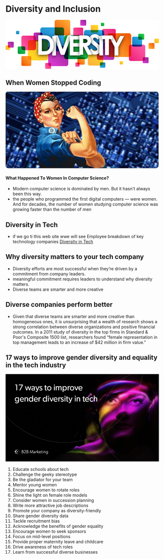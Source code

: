 # Diversity and Inclusion

![images](images/Diversity.webp)

## When Women Stopped Coding

![images](images/girls.jpg)

#### What Happened To Women In Computer Science?
- Modern computer science is dominated by men. But it hasn't always been this way.
- the people who programmed the first digital computers — were women. And for decades, the number of women studying computer science was growing faster than the number of men

## Diversity in Tech
- if we go ti this web site wwe will see Employee breakdown of key technology companies [Diversity in Tech](https://informationisbeautiful.net/visualizations/diversity-in-tech/)

## Why diversity matters to your tech company
- Diversity efforts are most successful when they’re driven by a commitment from company leaders.
- meaningful commitment requires leaders to understand why diversity matters.
- Diverse teams are smarter and more creative 

## Diverse companies perform better
- Given that diverse teams are smarter and more creative than homogeneous ones, it is unsurprising that a wealth of research shows a strong correlation between diverse organizations and positive financial outcomes. In a 2011 study of diversity in the top firms in Standard & Poor's Composite 1500 list, researchers found “female representation in top management leads to an increase of $42 million in firm value.”

## 17 ways to improve gender diversity and equality in the tech industry

![images](images/sector.jpg)

1. Educate schools about tech
2. Challenge the geeky stereotype
3. Be the gladiator for your team
4. Mentor young women
5. Encourage women to rotate roles
6. Shine the light on female role models
7. Consider women in succession planning
8. Write more attractive job descriptions
9. Promote your company as diversity-friendly
10. Share gender diversity data
11. Tackle recruitment bias
12. Acknowledge the benefits of gender equality
13. Encourage women to seek sponsors
14. Focus on mid-level positions
15. Provide proper maternity leave and childcare
16. Drive awareness of tech roles
17. Learn from successful diverse businesses


